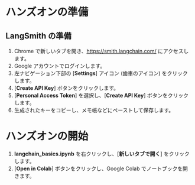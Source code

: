 # ハンズオンの準備
## LangSmith の準備
1. Chrome で新しいタブを開き、https://smith.langchain.com/ にアクセスします。
2. Google アカウントでログインします。
3. 左ナビゲーション下部の [**Settings**] アイコン (歯車のアイコン) をクリックします。
4. [**Create API Key**] ボタンをクリックします。
5. [**Personal Access Token**] を選択し、[**Create API Key**] ボタンをクリックします。
6. 生成されたキーをコピーし、メモ帳などにペーストして保存します。
  
  
# ハンズオンの開始
1. **langchain_basics.ipynb** を右クリックし、[**新しいタブで開く**] をクリックします。
2. [**Open in Colab**] ボタンをクリックし、Google Colab でノートブックを開きます。
